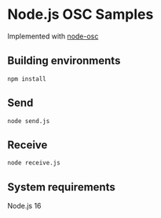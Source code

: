 # Node.js OSC Samples

Implemented with [node-osc](https://www.npmjs.com/package/node-osc)

## Building environments

```
npm install
```

## Send

```
node send.js
```

## Receive

```
node receive.js
```

## System requirements

Node.js 16
